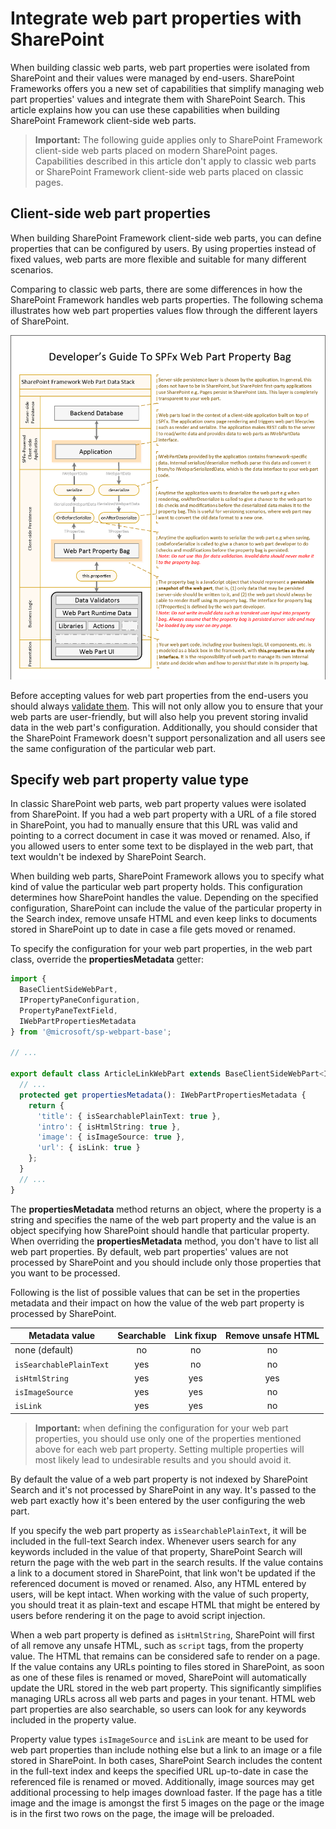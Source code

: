# Integrate web part properties with SharePoint

When building classic web parts, web part properties were isolated from SharePoint and their values were managed by end-users. SharePoint Frameworks offers you a new set of capabilities that simplify managing web part properties' values and integrate them with SharePoint Search. This article explains how you can use these capabilities when building SharePoint Framework client-side web parts.

> **Important:** The following guide applies only to SharePoint Framework client-side web parts placed on modern SharePoint pages. Capabilities described in this article don't apply to classic web parts or SharePoint Framework client-side web parts placed on classic pages.

## Client-side web part properties

When building SharePoint Framework client-side web parts, you can define properties that can be configured by users. By using properties instead of fixed values, web parts are more flexible and suitable for many different scenarios.

Comparing to classic web parts, there are some differences in how the SharePoint Framework handles web parts properties. The following schema illustrates how web part properties values flow through the different layers of SharePoint.

![Schema illustrating how the SharePoint Framework handles web part properties](../../../../images/integrate-webpart-properties-schema.png)

Before accepting values for web part properties from the end-users you should always [validate them](./validate-web-part-property-values). This will not only allow you to ensure that your web parts are user-friendly, but will also help you prevent storing invalid data in the web part's configuration. Additionally, you should consider that the SharePoint Framework doesn't support personalization and all users see the same configuration of the particular web part.

## Specify web part property value type

In classic SharePoint web parts, web part property values were isolated from SharePoint. If you had a web part property with a URL of a file stored in SharePoint, you had to manually ensure that this URL was valid and pointing to a correct document in case it was moved or renamed. Also, if you allowed users to enter some text to be displayed in the web part, that text wouldn't be indexed by SharePoint Search.

When building web parts, SharePoint Framework allows you to specify what kind of value the particular web part property holds. This configuration determines how SharePoint handles the value. Depending on the specified configuration, SharePoint can include the value of the particular property in the Search index, remove unsafe HTML and even keep links to documents stored in SharePoint up to date in case a file gets moved or renamed.

To specify the configuration for your web part properties, in the web part class, override the **propertiesMetadata** getter:

```ts
import {
  BaseClientSideWebPart,
  IPropertyPaneConfiguration,
  PropertyPaneTextField,
  IWebPartPropertiesMetadata
} from '@microsoft/sp-webpart-base';

// ...

export default class ArticleLinkWebPart extends BaseClientSideWebPart<IArticleLinkWebPartProps> {
  // ...
  protected get propertiesMetadata(): IWebPartPropertiesMetadata {
    return {
      'title': { isSearchablePlainText: true },
      'intro': { isHtmlString: true },
      'image': { isImageSource: true },
      'url': { isLink: true }
    };
  }
  // ...
}
```

The **propertiesMetadata** method returns an object, where the property is a string and specifies the name of the web part property and the value is an object specifying how SharePoint should handle that particular property. When overriding the **propertiesMetadata** method, you don't have to list all web part properties. By default, web part properties' values are not processed by SharePoint and you should include only those properties that you want to be processed.

Following is the list of possible values that can be set in the properties metadata and their impact on how the value of the web part property is processed by SharePoint.

Metadata value|Searchable|Link fixup|Remove unsafe HTML
--------------|:--------:|:--------:|:----------------:
none (default)|no|no|no
`isSearchablePlainText`|yes|no|no
`isHtmlString`|yes|yes|yes
`isImageSource`|yes|yes|no
`isLink`|yes|yes|no

> **Important:** when defining the configuration for your web part properties, you should use only one of the properties mentioned above for each web part property. Setting multiple properties will most likely lead to undesirable results and you should avoid it.

By default the value of a web part property is not indexed by SharePoint Search and it's not processed by SharePoint in any way. It's passed to the web part exactly how it's been entered by the user configuring the web part.

If you specify the web part property as `isSearchablePlainText`, it will be included in the full-text Search index. Whenever users search for any keywords included in the value of that property, SharePoint Search will return the page with the web part in the search results. If the value contains a link to a document stored in SharePoint, that link won't be updated if the referenced document is moved or renamed. Also, any HTML entered by users, will be kept intact. When working with the value of such property, you should treat it as plain-text and escape HTML that might be entered by users before rendering it on the page to avoid script injection.

When a web part property is defined as `isHtmlString`, SharePoint will first of all remove any unsafe HTML, such as `script` tags, from the property value. The HTML that remains can be considered safe to render on a page. If the value contains any URLs pointing to files stored in SharePoint, as soon as one of these files is renamed or moved, SharePoint will automatically update the URL stored in the web part property. This significantly simplifies managing URLs across all web parts and pages in your tenant. HTML web part properties are also searchable, so users can look for any keywords included in the property value.

Property value types `isImageSource` and `isLink` are meant to be used for web part properties than include nothing else but a link to an image or a file stored in SharePoint. In both cases, SharePoint Search includes the content in the full-text index and keeps the specified URL up-to-date in case the referenced file is renamed or moved. Additionally, image sources may get additional processing to help images download faster. If the page has a title image and the image is amongst the first 5 images on the page or the image is in the first two rows on the page, the image will be preloaded.